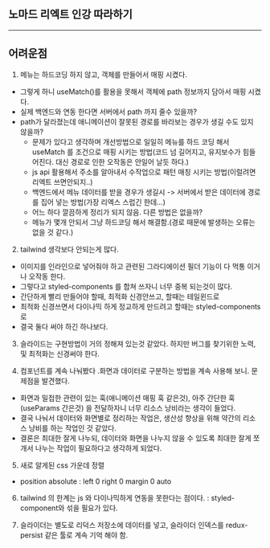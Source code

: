 ## 노마드 리엑트 인강 따라하기

---

## 어려운점

1. 메뉴는 하드코딩 하지 않고, 객체를 만들어서 매핑 시켰다.

- 그렇게 하니 useMatch()를 활용을 못해서 객체에 path 정보까지 담아서 매핑 시켰다.
- 실제 백엔드와 연동 한다면 서버에서 path 까지 줄수 있을까?
- path가 달라졌는데 애니메이션이 잘못된 경로를 바라보는 경우가 생길 수도 있지 않을까?
  - 문제가 있다고 생각하며 개선방법으로 일일히 메뉴를 하드 코딩 해서 useMatch 를 조건으로 매핑 시키는 방법(코드 넘 길어지고, 유지보수가 힘들어진다. 대신 경로로 인한 오작동은 안일어 날듯 하다.)
  - js api 활용해서 주소를 알아내서 수작업으로 패턴 매칭 시키는 방법(이럴려면 리엑트 쓰면안되지..)
  - 백엔드에서 메뉴 데이터를 받을 경우가 생길시 -> 서버에서 받은 데이터에 경로를 집어 넣는 방법(가장 리엑스 스럽긴 한데...)
  - 어느 하다 깔끔하게 정리가 되지 않음. 다른 방법은 없을까?
  - 메뉴가 몇개 안되서 그냥 하드코딩 해서 해결함.(경로 때문에 발생하는 오류는 없을 것 같다.)

2. tailwind 생각보다 안되는게 많다.

- 이미지를 인라인으로 넣어줘야 하고 관련된 그라디에이션 필더 기능이 다 먹통 이거나 오작동 한다.
- 그렇다고 styled-components 를 합쳐 쓰자니 너무 중복 되는것이 많다.
- 간단하게 빨리 만들어야 할때, 최적화 신경안쓰고, 할때는 테일윈드로
- 최적화 신경쓰면서 다이나믹 하게 정교하게 만드려고 할때는 styled-components로
- 결국 둘다 써야 하긴 하나보다.

3. 슬라이드는 구현방법이 거의 정해져 있는것 같았다. 하지만 버그를 찾기위한 노력, 및 최적화는 신경써야 한다.

4. 컴포넌트를 계속 나눠봤다 .화면과 데이터로 구분하는 방법을 계속 사용해 보니. 문제점을 발견했다.

- 화면과 밀접한 관련이 있는 훅(애니메이션 매핑 훅 같은것), 아주 간단한 훅(useParams 간은것) 을 전달하자니 너무 리소스 낭비라는 생각이 들었다.
- 결국 나눠서 데이터와 화면별로 정리하는 작업은, 생산성 향상을 위해 약간의 리소스 낭비를 하는 작업인 것 같았다.
- 결론은 최대한 잘게 나누되, 데이터와 화면을 나누지 않을 수 있도록 최대한 잘게 쪼개서 나누는 작업이 필요하다고 생각하게 되었다.

5. 새로 알게된 css 가운데 정렬

- position absolute : left 0 right 0 margin 0 auto

6. tailwind 의 한계는 js 와 다이나믹하게 연동을 못한다는 점이다. : styled-component와 섞을 필요가 있다.

7. 슬라이더는 별도로 리덕스 저장소에 데이터를 넣고, 슬라이더 인덱스를 redux-persist 같은 툴로 계속 기억 해야 함.
